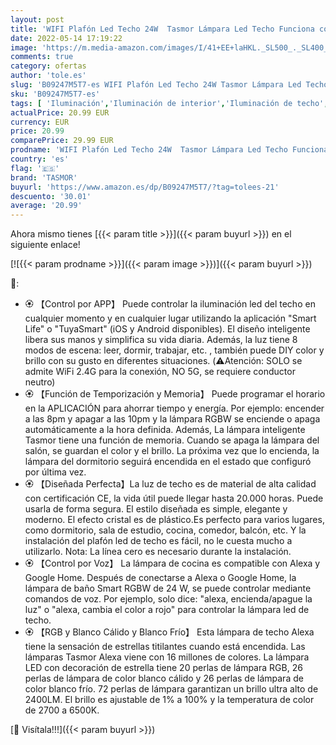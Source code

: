 ```yaml
---
layout: post
title: 'WIFI Plafón Led Techo 24W  Tasmor Lámpara Led Techo Funciona con Alexa  Google Home y APP  Plafón LED Inteligente de Ø 35CM con Luz Regulable 2700-6500k  Luz Led Techo de PMMA para Cocina Cuarto Sala'
date: 2022-05-14 17:19:22
image: 'https://m.media-amazon.com/images/I/41+EE+laHKL._SL500_._SL400_.jpg'
comments: true
category: ofertas
author: 'tole.es'
slug: 'B09247M5T7-es WIFI Plafón Led Techo 24W Tasmor Lámpara Led Techo...'
sku: 'B09247M5T7-es'
tags: [ 'Iluminación','Iluminación de interior','Iluminación de techo','Iluminación de techo de interior','alexa','google','home','tasmor','🇪🇸', ]
actualPrice: 20.99 EUR
currency: EUR
price: 20.99
comparePrice: 29.99 EUR
prodname: 'WIFI Plafón Led Techo 24W  Tasmor Lámpara Led Techo Funciona con Alexa  Google Home y APP  Plafón LED Inteligente de Ø 35CM con Luz Regulable 2700-6500k  Luz Led Techo de PMMA para Cocina Cuarto Sala'
country: 'es'
flag: '🇪🇸'
brand: 'TASMOR'
buyurl: 'https://www.amazon.es/dp/B09247M5T7/?tag=tolees-21'
descuento: '30.01'
average: '20.99'
---
```


Ahora mismo tienes [{{< param title >}}]({{< param buyurl >}}) en el siguiente enlace!

[![{{< param prodname >}}]({{< param image >}})]({{< param buyurl >}})

🔎:

- 🏵️ 【Control por APP】 Puede controlar la iluminación led del techo en cualquier momento y en cualquier lugar utilizando la aplicación "Smart Life" o "TuyaSmart" (iOS y Android disponibles). El diseño inteligente libera sus manos y simplifica su vida diaria. Además, la luz tiene 8 modos de escena: leer, dormir, trabajar, etc. , también puede DIY color y brillo con su gusto en diferentes situaciones. (⚠️Atención: SOLO se admite WiFi 2.4G para la conexión, NO 5G, se requiere conductor neutro)
- 🏵️ 【Función de Temporización y Memoria】 Puede programar el horario en la APLICACIÓN para ahorrar tiempo y energía. Por ejemplo: encender a las 8pm y apagar a las 10pm y la lámpara RGBW se enciende o apaga automáticamente a la hora definida. Además, La lámpara inteligente Tasmor tiene una función de memoria. Cuando se apaga la lámpara del salón, se guardan el color y el brillo. La próxima vez que lo encienda, la lámpara del dormitorio seguirá encendida en el estado que configuró por última vez.
- 🏵️ 【Diseñada Perfecta】La luz de techo es de material de alta calidad con certificación CE, la vida útil puede llegar hasta 20.000 horas. Puede usarla de forma segura. El estilo diseñada es simple, elegante y moderno. El efecto cristal es de plástico.Es perfecto para varios lugares, como dormitorio, sala de estudio, cocina, comedor, balcón, etc. Y la instalación del plafón led de techo es fácil, no le cuesta mucho a utilizarlo. Nota: La línea cero es necesario durante la instalación.
- 🏵️ 【Control por Voz】 La lámpara de cocina es compatible con Alexa y Google Home. Después de conectarse a Alexa o Google Home, la lámpara de baño Smart RGBW de 24 W, se puede controlar mediante comandos de voz. Por ejemplo, solo dice: "alexa, encienda/apague la luz" o "alexa, cambia el color a rojo" para controlar la lámpara led de techo.
- 🏵️ 【RGB y Blanco Cálido y Blanco Frío】 Esta lámpara de techo Alexa tiene la sensación de estrellas titilantes cuando está encendida. Las lámparas Tasmor Alexa viene con 16 millones de colores. La lámpara LED con decoración de estrella tiene 20 perlas de lámpara RGB, 26 perlas de lámpara de color blanco cálido y 26 perlas de lámpara de color blanco frío. 72 perlas de lámpara garantizan un brillo ultra alto de 2400LM. El brillo es ajustable de 1% a 100% y la temperatura de color de 2700 a 6500K.

[🛒 Visítala!!!]({{< param buyurl >}})
